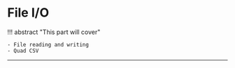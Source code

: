 # File I/O

!!! abstract "This part will cover"
    
    - File reading and writing
    - Quad CSV

---
